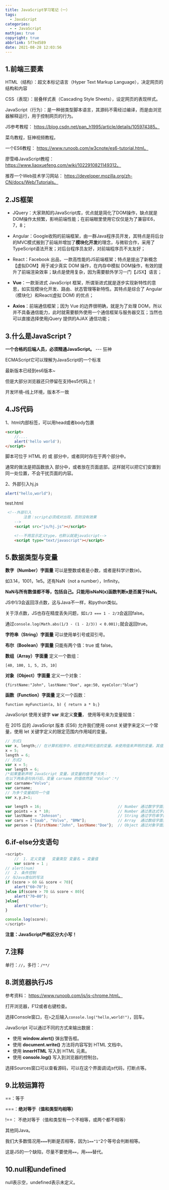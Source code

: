 ```yaml
---
title: JavaScript学习笔记（一）
tags:
  - JavaScript
categories:
  - - JavaScript
mathjax: true
copyright: true
abbrlink: 5f7ed589
date: 2021-08-28 12:03:56
---
```


## 1.前端三要素

HTML（结构）：超文本标记语言（Hyper Text Markup Language），决定网页的结构和内容

CSS（表现）：层叠样式表（Cascading Style Sheets），设定网页的表现样式。

JavaScript（行为）：是一种弱类型脚本语言，其源码不需经过编译，而是由浏览器解释运行，用于控制网页的行为。

<!--more-->

JS参考教程： https://blog.csdn.net/pan_h1995/article/details/105974385。

菜鸟教程，狂神视频教程。

一个ES6教程： https://www.runoob.com/w3cnote/es6-tutorial.html。

廖雪峰JavaScript教程： https://www.liaoxuefeng.com/wiki/1022910821149312。

推荐一个Web技术学习网站： https://developer.mozilla.org/zh-CN/docs/Web/Tutorials。

## 2.JS框架

- JQuery：大家熟知的JavaScript库，优点就是简化了DOM操作，缺点就是DOM操作太频繁，影响前端性能；在前端眼里使用它仅仅是为了兼容IE6，7，8；

- Angular：Google收购的前端框架，由一群Java程序员开发，其特点是将后台的MVC模式搬到了前端并增加了**模块化开发**的理念，与微软合作，采用了TypeScript语法开发；对后台程序员友好，对前端程序员不太友好；

- React：Facebook 出品，一款高性能的JS前端框架；特点是提出了新概念 【虚拟DOM】用于减少真实 DOM 操作，在内存中模拟 DOM操作，有效的提升了前端渲染效率；缺点是使用复杂，因为需要额外学习一门【JSX】语言；

- **Vue**：一款渐进式 JavaScript 框架，所谓渐进式就是逐步实现新特性的意思，如实现模块化开发、路由、状态管理等新特性。其特点是综合了 Angular（模块化）和React(虚拟 DOM) 的优点；

- **Axios**：前端通信框架；因为 Vue 的边界很明确，就是为了处理 DOM，所以并不具备通信能力，此时就需要额外使用一个通信框架与服务器交互；当然也可以直接选择使用jQuery 提供的AJAX 通信功能；

## 3.什么是JavaScript？

**一个合格的后端人员，必须精通JavaScript。** --- 狂神

ECMAScript它可以理解为JavaScript的一个标准

最新版本已经到es6版本~

但是大部分浏览器还只停留在支持es5代码上！

开发环境–线上环境，版本不一致

## 4.JS代码

1、html内部标签，可以用head或者body包裹

```html
<script>
    //....
    alert('hello world');
</script>
```

脚本可位于 HTML 的 <body> 或 <head> 部分中，或者同时存在于两个部分中。

通常的做法是把函数放入 <head> 部分中，或者放在页面底部。这样就可以把它们安置到同一处位置，不会干扰页面的内容。

2、外部引入hj.js

```js
alert("hello,world");
```

test.html

```html
 <!--外部引入
        注意：script必须成对出现，否则没有效果
    -->
    <script src="js/hj.js"></script>

    <!--不用显示定义type，也默认就是javaScript-->
    <script type="text/javascript"></script>
```

## 5.数据类型与变量

**数字（Number）字面量** 可以是整数或者是小数，或者是科学计数(e)。

如3.14，1001，1e5。还有NaN（not a number），Infinity。

**NaN与所有数值都不等，包括自己。只能用isNaN(x)函数判断x是否属于NaN。**

JS中1/3会返回浮点数，这与Java不一样，和python类似。

关于浮点数，JS也存在精度丢失问题，如`1/3 === 1 - 2/3`会返回false。

通过`console.log(Math.abs(1/3 - (1 - 2/3)) < 0.001);`就会返回true。

**字符串（String）字面量** 可以使用单引号或双引号。

**布尔（Boolean）字面量** 只能有两个值：true 或 false。

**数组（Array）字面量** 定义一个数组：

`[40, 100, 1, 5, 25, 10]`

**对象（Object）字面量** 定义一个对象：

`{firstName:"John", lastName:"Doe", age:50, eyeColor:"blue"}`

**函数（Function）字面量** 定义一个函数：

`function myFunction(a, b) { return a * b;}`

JavaScript 使用关键字 **var** 来定义**变量**， 使用等号来为变量赋值：

在 2015 后的 JavaScript 版本 (ES6) 允许我们使用 const 关键字来定义一个常量，使用 let 关键字定义的限定范围内作用域的变量。

```js
// 方式1
var x, length;// 在计算机程序中，经常会声明无值的变量。未使用值来声明的变量，其值实际上是 undefined。
x = 5;
length = 6;
// 方式2
var x = 5;
var length = 6;
/*如果重新声明 JavaScript 变量，该变量的值不会丢失：
在以下两条语句执行后，变量 carname 的值依然是 "Volvo"：*/
var carname="Volvo";
var carname;
// 为多个变量赋同一个值
var x,y,z=1;
```

```js
var length = 16;                                  // Number 通过数字字面量赋值
var points = x * 10;                              // Number 通过表达式字面量赋值
var lastName = "Johnson";                         // String 通过字符串字面量赋值
var cars = ["Saab", "Volvo", "BMW"];              // Array  通过数组字面量赋值
var person = {firstName:"John", lastName:"Doe"};  // Object 通过对象字面量赋值
```

## 6.if-else分支语句

```js
<script>
    //  1. 定义变量   变量类型 变量名 = 变量值
    var score = 1 ;
// alert(num)
//  2. 条件控制
// 与Java类似的写法
if (score > 60 && score < 70){
    alert("60~70");
}else if(score > 70 && score < 80){
    alert("70~80");
}else{
    alert("other");
}

console.log(score);
</script>
```

**注意：JavaScript严格区分大小写！**

## 7.注释

单行：`//`，多行：`/**/`

## 8.浏览器执行JS

参考资料： https://www.runoob.com/js/js-chrome.html。

打开浏览器，F12或者右键检查。

选择Console窗口，在`>`之后输入`console.log("hello,world!")`，回车。

JavaScript 可以通过不同的方式来输出数据：

- 使用 **window.alert()** 弹出警告框。
- 使用 **document.write()** 方法将内容写到 HTML 文档中。
- 使用 **innerHTML** 写入到 HTML 元素。
- 使用 **console.log()** 写入到浏览器的控制台。

选择Sources窗口可以查看源码，可以在这个界面调试js代码，打断点等。

## 9.比较运算符

==：等于

===：**绝对等于（值和类型均相等）**

!==： 不绝对等于（值和类型有一个不相等，或两个都不相等）

其他同Java。

我们大多数情况用`===`判断是否相等，因为`1=="1"`2个等号会判断相等。

这是JS的一个缺陷，尽量不要使用`==`，用`===`替代。

## 10.null和undefined

null表示空，undefined表示未定义。